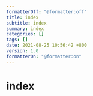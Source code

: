 ```yaml
---
formatterOff: "@formatter:off"
title: index 
subtitle: index 
summary: index
categories: [] 
tags: [] 
date: 2021-08-25 10:56:42 +800 
version: 1.0
formatterOn: "@formatter:on"
---
```


# index